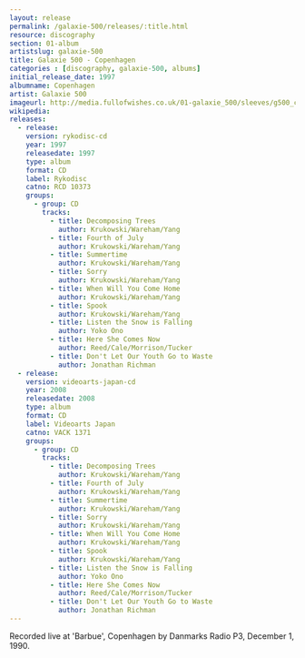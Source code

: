 ```yaml
---
layout: release
permalink: /galaxie-500/releases/:title.html
resource: discography
section: 01-album
artistslug: galaxie-500
title: Galaxie 500 - Copenhagen 
categories : [discography, galaxie-500, albums]
initial_release_date: 1997
albumname: Copenhagen
artist: Galaxie 500
imageurl: http://media.fullofwishes.co.uk/01-galaxie_500/sleeves/g500_copenhagen.jpg
wikipedia: 
releases:
  - release:
    version: rykodisc-cd
    year: 1997
    releasedate: 1997
    type: album
    format: CD
    label: Rykodisc
    catno: RCD 10373
    groups:
      - group: CD
        tracks:
          - title: Decomposing Trees
            author: Krukowski/Wareham/Yang
          - title: Fourth of July
            author: Krukowski/Wareham/Yang
          - title: Summertime
            author: Krukowski/Wareham/Yang
          - title: Sorry
            author: Krukowski/Wareham/Yang
          - title: When Will You Come Home
            author: Krukowski/Wareham/Yang
          - title: Spook
            author: Krukowski/Wareham/Yang
          - title: Listen the Snow is Falling
            author: Yoko Ono
          - title: Here She Comes Now
            author: Reed/Cale/Morrison/Tucker
          - title: Don't Let Our Youth Go to Waste
            author: Jonathan Richman
  - release:
    version: videoarts-japan-cd
    year: 2008
    releasedate: 2008
    type: album
    format: CD
    label: Videoarts Japan
    catno: VACK 1371
    groups:
      - group: CD
        tracks:
          - title: Decomposing Trees
            author: Krukowski/Wareham/Yang
          - title: Fourth of July
            author: Krukowski/Wareham/Yang
          - title: Summertime
            author: Krukowski/Wareham/Yang
          - title: Sorry
            author: Krukowski/Wareham/Yang
          - title: When Will You Come Home
            author: Krukowski/Wareham/Yang
          - title: Spook
            author: Krukowski/Wareham/Yang
          - title: Listen the Snow is Falling
            author: Yoko Ono
          - title: Here She Comes Now
            author: Reed/Cale/Morrison/Tucker
          - title: Don't Let Our Youth Go to Waste
            author: Jonathan Richman
---
```

Recorded live at 'Barbue', Copenhagen by Danmarks Radio P3, December 1, 1990. 
